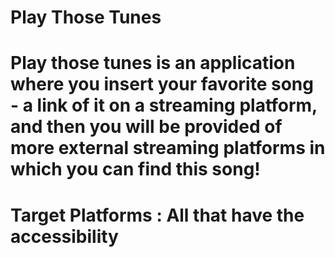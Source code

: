# Play Those Tunes
# Play those tunes is an application where you insert your favorite song - a link of it on a streaming platform, and then you will be provided of more external streaming platforms in which you can find this song!
# Target Platforms : All that have the accessibility
